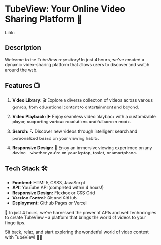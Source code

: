 # TubeView: Your Online Video Sharing Platform 🎥

Link:

## Description
Welcome to the TubeView repository! In just 4 hours, we've created a dynamic video-sharing platform that allows users to discover and  watch around the web.

## Features 📺

1. **Video Library:** 🎬 Explore a diverse collection of videos across various genres, from educational content to entertainment and beyond.
 
2. **Video Playback:** ▶️ Enjoy seamless video playback with a customizable player, supporting various resolutions and fullscreen mode.

3. **Search:** 🔍 Discover new videos through intelligent search and personalized  based on your viewing habits.

4. **Responsive Design:** 📱 Enjoy an immersive viewing experience on any device – whether you're on your laptop, tablet, or smartphone.

## Tech Stack 🛠️

- **Frontend:** HTML5, CSS3, JavaScript
- **API:** YouTube API (completed within 4 hours!)
- **Responsive Design:** Flexbox or CSS Grid
- **Version Control:** Git and GitHub
- **Deployment:** GitHub Pages or Vercel

🎉 In just 4 hours, we've harnessed the power of APIs and web technologies to create TubeView – a platform that brings the world of videos to your fingertips.

Sit back, relax, and start exploring the wonderful world of video content with TubeView! 🍿🎉

